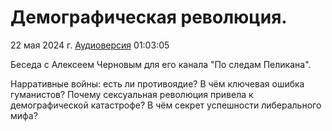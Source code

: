 # Демографическая революция.

22 мая 2024 г. [Аудиоверсия](https://www.youtube.com/watch?v=eTGGAlosE4U) 01:03:05

Беседа с Алексеем Черновым для его канала "По следам Пеликана".

Нарративные войны: есть ли противоядие?
В чём ключевая ошибка гуманистов?
Почему сексуальная революция привела к демографической катастрофе?
В чём секрет успешности либерального мифа?
